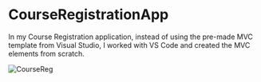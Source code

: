 # CourseRegistrationApp
In my Course Registration application, instead of using the pre-made MVC template from Visual Studio, I worked with VS Code and created the MVC elements from scratch.

![CourseReg](https://user-images.githubusercontent.com/102914036/162052517-c92076a2-209b-4b81-a172-adc08473467f.gif)
